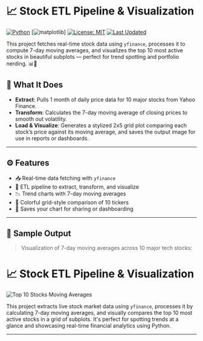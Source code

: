 # 📈 Stock ETL Pipeline & Visualization

[![Python](https://img.shields.io/badge/Python-3.9%2B-blue?logo=python)](https://www.python.org/)
[![matplotlib](https://img.shields.io/badge/Matplotlib-Visualization-orange?logo=plotly)]
[![License: MIT](https://img.shields.io/badge/License-MIT-yellow.svg)](LICENSE)
[![Last Updated](https://img.shields.io/badge/Updated-2025-green)]()

This project fetches real-time stock data using `yfinance`, processes it to compute 7-day moving averages, and visualizes the top 10 most active stocks in beautiful subplots — perfect for trend spotting and portfolio nerding. 📊🚀


## 🔄 What It Does

- **Extract**: Pulls 1 month of daily price data for 10 major stocks from Yahoo Finance.
- **Transform**: Calculates the 7-day moving average of closing prices to smooth out volatility.
- **Load & Visualize**: Generates a stylized 2x5 grid plot comparing each stock’s price against its moving average, and saves the output image for use in reports or dashboards.




---

## ⚙️ Features

- 📥 Real-time data fetching with `yfinance`
- 🔄 ETL pipeline to extract, transform, and visualize
- 📉 Trend charts with 7-day moving averages
- 🎨 Colorful grid-style comparison of 10 tickers
- 💾 Saves your chart for sharing or dashboarding

---

## 🧪 Sample Output

> Visualization of 7-day moving averages across 10 major tech stocks:

# 📈 Stock ETL Pipeline & Visualization

![Top 10 Stocks Moving Averages](visualizations/top10_stocks_ma.png)



This project extracts live stock market data using `yfinance`, processes it by calculating 7-day moving averages, and visually compares the top 10 most active stocks in a grid of subplots. It's perfect for spotting trends at a glance and showcasing real-time financial analytics using Python.

---
